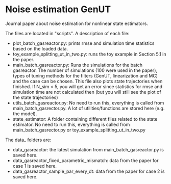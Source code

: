 # Noise estimation GenUT
 Journal paper about noise estimation for nonlinear state estimators.

 The files are located in "scripts". A description of each file:
 - plot_batch_gasreactor.py: prints rmse and simulation time statistics based on the loaded data.
 - toy_example_splitting_ut_in_two.py: runs the toy example in Section 5.1 in the paper.
 - main_batch_gasreactor.py: Runs the simulations for the batch gasreactor. The number of simulations (100 were used in the paper), types of tuning methods for the filters (GenUT, linearization and MC) and the case can be chosen. This file also plots state trajectories when finished. If N_sim < 5, you will get an error since statistics for rmse and simulation time are not calculated then (but you will still see the plot of the state trajectories)
 - utils_batch_gasreactor.py: No need to run this, everything is called from main_batch_gasrector.py. A lot of utilities/functions are stored here (e.g. the model).
 - state_estimator: A folder containing different files related to the state estimator. No need to run this, everything is called from main_batch_gasrector.py or toy_example_splitting_ut_in_two.py

The data_ folders are:
- data_gasreactor: the latest simulation from main_batch_gasreactor.py is saved here.
- data_gasreactor_fixed_parametric_mismatch: data from the paper for case 1 is saved here.
- data_gasreactor_sample_par_every_dt: data from the paper for case 2 is saved here.

